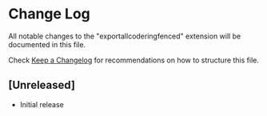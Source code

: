# Change Log

All notable changes to the "exportallcoderingfenced" extension will be documented in this file.

Check [Keep a Changelog](http://keepachangelog.com/) for recommendations on how to structure this file.

## [Unreleased]

- Initial release